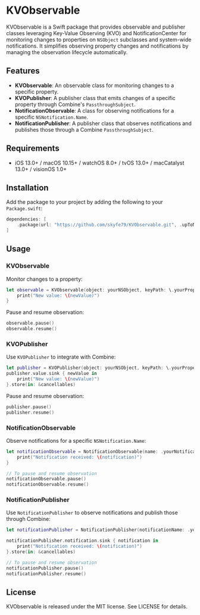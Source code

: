 # KVObservable

KVObservable is a Swift package that provides observable and publisher classes leveraging Key-Value Observing (KVO) and NotificationCenter for monitoring changes to properties on `NSObject` subclasses and system-wide notifications. It simplifies observing property changes and notifications by managing the observation lifecycle automatically.

## Features

- **KVObservable**: An observable class for monitoring changes to a specific property.
- **KVOPublisher**: A publisher class that emits changes of a specific property through Combine's `PassthroughSubject`.
- **NotificationObservable**: A class for observing notifications for a specific `NSNotification.Name`.
- **NotificationPublisher**: A publisher class that observes notifications and publishes those through a Combine `PassthroughSubject`.

## Requirements

- iOS 13.0+ / macOS 10.15+ / watchOS 8.0+ / tvOS 13.0+ / macCatalyst 13.0+ / visionOS 1.0+

## Installation

Add the package to your project by adding the following to your `Package.swift`:

```swift
dependencies: [
    .package(url: "https://github.com/skyfe79/KVObservable.git", .upToNextMajor(from: "0.0.3"))
]
```

## Usage

### KVObservable

Monitor changes to a property:

```swift
let observable = KVObservable(object: yourNSObject, keyPath: \.yourProperty) { newValue in
    print("New value: \(newValue)")
}
```

Pause and resume observation:

```swift
observable.pause()
observable.resume()
```

### KVOPublisher

Use `KVOPublisher` to integrate with Combine:

```swift
let publisher = KVOPublisher(object: yourNSObject, keyPath: \.yourProperty)
publisher.value.sink { newValue in
    print("New value: \(newValue)")
}.store(in: &cancellables)
```

Pause and resume observation:

```swift
publisher.pause()
publisher.resume()
```

### NotificationObservable

Observe notifications for a specific `NSNotification.Name`:

```swift
let notificationObservable = NotificationObservable(name: .yourNotificationName, object: nil, queue: .main) { notification in
    print("Notification received: \(notification)")
}

// To pause and resume observation
notificationObservable.pause()
notificationObservable.resume()
```

### NotificationPublisher

Use `NotificationPublisher` to observe notifications and publish those through Combine:

```swift
let notificationPublisher = NotificationPublisher(notificationName: .yourNotificationName, object: nil, queue: .main)

notificationPublisher.notification.sink { notification in
    print("Notification received: \(notification)")
}.store(in: &cancellables)

// To pause and resume observation
notificationPublisher.pause()
notificationPublisher.resume()
```

## License

KVObservable is released under the MIT license. See LICENSE for details.